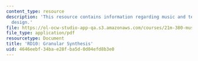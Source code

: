 ```yaml
---
content_type: resource
description: 'This resource contains information regarding music and technology: Sound
  design.'
file: https://ol-ocw-studio-app-qa.s3.amazonaws.com/courses/21m-380-music-and-technology-sound-design-spring-2016/4646eebf34bae28fba5d0d04efd8b3e0_MIT21M_380S16_assn_rd1.pdf
file_type: application/pdf
resourcetype: Document
title: 'RD10: Granular Synthesis'
uid: 4646eebf-34ba-e28f-ba5d-0d04efd8b3e0
---
```

